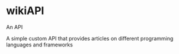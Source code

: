 # wikiAPI
An API


A simple custom API that provides articles on different programming languages and frameworks
